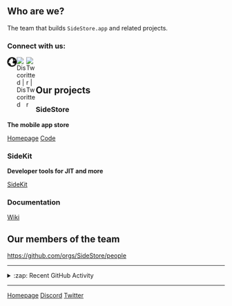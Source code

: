 <!-- 
Docs: How to use GitHub README and actions to auto-generate embedded content.
https://github.com/anuraghazra/github-readme-stats
https://www.youtube.com/watch?v=n6d4KHSKqGk
https://github.com/rahuldkjain/github-profile-readme-generator
 -->

## Who are we?

The team that builds `SideStore.app` and related projects.

### Connect with us:

<!--
[![Website](https://img.shields.io/website?label=sidestore.io&style=for-the-badge&url=https://sidestore.io)](https://sidestore.io)
[![Twitter Follow](https://img.shields.io/twitter/follow/sidestore_io?color=1DA1F2&logo=twitter&style=for-the-badge)](https://twitter.com/intent/follow?original_referer=https%3A%2F%2Fgithub.com%2Fsidestore&screen_name=sidestore)
[![GitHub Followers](https://img.shields.io/github/followers/sidestore?style=for-the-badge)]()
[![GitHub Sponsors](https://img.shields.io/github/sponsors/sidestore?style=for-the-badge
)]() 
-->

[<img align="left" alt="sidestore.io" width="22px" src="https://raw.githubusercontent.com/iconic/open-iconic/master/svg/globe.svg" />][website]
[<img align="left" alt="Discord | Discord" width="22px" src="https://cdn.jsdelivr.net/npm/simple-icons@v3/icons/discord.svg" />][discord]
[<img align="left" alt="Twitter | Twitter" width="22px" src="https://cdn.jsdelivr.net/npm/simple-icons@v3/icons/twitter.svg" />][twitter]

<br />
<br />

## Our projects

### SideStore

__The mobile app store__

[Homepage][website]
[Code][git.sidestore]

### SideKit

__Developer tools for JIT and more__

[SideKit][git.sidekit]

### Documentation

[Wiki][wiki]

## Our members of the team

https://github.com/orgs/SideStore/people

---

<details>
  <summary>:zap: Recent GitHub Activity</summary>

<!--START_SECTION:activity-->
1. 🗣 Commented on [#519](https://github.com/SideStore/SideStore/issues/519) in [SideStore/SideStore](https://github.com/SideStore/SideStore)
2. 🗣 Commented on [#531](https://github.com/SideStore/SideStore/issues/531) in [SideStore/SideStore](https://github.com/SideStore/SideStore)
3. 🗣 Commented on [#519](https://github.com/SideStore/SideStore/issues/519) in [SideStore/SideStore](https://github.com/SideStore/SideStore)
4. 🗣 Commented on [#415](https://github.com/SideStore/SideStore/issues/415) in [SideStore/SideStore](https://github.com/SideStore/SideStore)
5. ❗️ Opened issue [#583](https://github.com/SideStore/SideStore/issues/583) in [SideStore/SideStore](https://github.com/SideStore/SideStore)
6. ❗️ Opened issue [#582](https://github.com/SideStore/SideStore/issues/582) in [SideStore/SideStore](https://github.com/SideStore/SideStore)
7. ❗️ Opened issue [#581](https://github.com/SideStore/SideStore/issues/581) in [SideStore/SideStore](https://github.com/SideStore/SideStore)
8. ❗️ Opened issue [#35](https://github.com/SideStore/sidestore.github.io/issues/35) in [SideStore/sidestore.github.io](https://github.com/SideStore/sidestore.github.io)
9. 🗣 Commented on [#580](https://github.com/SideStore/SideStore/issues/580) in [SideStore/SideStore](https://github.com/SideStore/SideStore)
10. ❗️ Closed issue [#580](https://github.com/SideStore/SideStore/issues/580) in [SideStore/SideStore](https://github.com/SideStore/SideStore)
11. 🗣 Commented on [#580](https://github.com/SideStore/SideStore/issues/580) in [SideStore/SideStore](https://github.com/SideStore/SideStore)
12. 🗣 Commented on [#580](https://github.com/SideStore/SideStore/issues/580) in [SideStore/SideStore](https://github.com/SideStore/SideStore)
13. ❗️ Opened issue [#580](https://github.com/SideStore/SideStore/issues/580) in [SideStore/SideStore](https://github.com/SideStore/SideStore)
14. 🗣 Commented on [#68](https://github.com/SideStore/SideStore/issues/68) in [SideStore/SideStore](https://github.com/SideStore/SideStore)
15. ❗️ Closed issue [#575](https://github.com/SideStore/SideStore/issues/575) in [SideStore/SideStore](https://github.com/SideStore/SideStore)
16. 🗣 Commented on [#68](https://github.com/SideStore/SideStore/issues/68) in [SideStore/SideStore](https://github.com/SideStore/SideStore)
17. ❗️ Opened issue [#23](https://github.com/SideStore/SideServer-Windows/issues/23) in [SideStore/SideServer-Windows](https://github.com/SideStore/SideServer-Windows)
18. ❗️ Closed issue [#11](https://github.com/SideStore/SideServer-Windows/issues/11) in [SideStore/SideServer-Windows](https://github.com/SideStore/SideServer-Windows)
19. ❗️ Opened issue [#579](https://github.com/SideStore/SideStore/issues/579) in [SideStore/SideStore](https://github.com/SideStore/SideStore)
20. 🎉 Merged PR [#12](https://github.com/SideStore/omnisette-server/pull/12) in [SideStore/omnisette-server](https://github.com/SideStore/omnisette-server)
<!--END_SECTION:activity-->

</details>

---

[Homepage][patreon] [Discord][discord] [Twitter][twitter]

<!--
- [Patreon][patreon]
- [OpenCollective][opencollective]
- [YouTube][youtube]
-->

[website]: https://sidestore.io
[wiki]: https://wiki.sidestore.io
[twitter]: https://twitter.com/sidestore_io
[discord]: https://discord.gg/sidestore-949183273383395328
[youtube]: https://youtube.com/TODO
[patreon]: https://www.patreon.com/SideStore
[opencollective]: https://opencollective.com/TODO
[git.sidestore]: https://github.com/SideStore/SideStore/
[git.sidekit]: https://github.com/SideStore/SideKit

